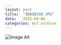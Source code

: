 ```yaml
---
layout:	post
title:	"IMAG0140.JPG"
date:	2025-09-06
categories:	kof archive
---
```


![Image Alt](https://k0f.github.io/assets/IMAG0140.JPG)